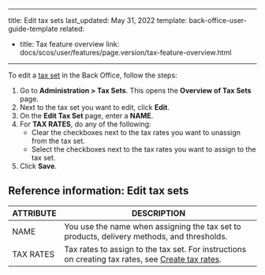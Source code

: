   
---
title: Edit tax sets
last_updated: May 31, 2022
template: back-office-user-guide-template
related:
  - title: Tax feature overview
    link: docs/scos/user/features/page.version/tax-feature-overview.html
---

To edit a [tax set](/docs/scos/user/features/{{site.version}}/tax-feature-overview.html) in the Back Office, follow the steps:

1. Go to **Administration&nbsp;<span aria-label="and then">></span> Tax Sets**.
    This opens the **Overview of Tax Sets** page.
2. Next to the tax set you want to edit, click **Edit**.
3. On the **Edit Tax Set** page, enter a **NAME**.
4. For **TAX RATES**, do any of the following:
    * Clear the checkboxes next to the tax rates you want to unassign from the tax set.
    * Select the checkboxes next to the tax rates you want to assign to the tax set.
5. Click **Save**.

## Reference information: Edit tax sets

| ATTRIBUTE |DESCRIPTION  |
| --- | --- |
| NAME | You use the name when assigning the tax set to products, delivery methods, and thresholds. |
| TAX RATES | Tax rates to assign to the tax set. For instructions on creating tax rates, see [Create tax rates](/docs/pbc/all/tax-management/{{site.version}}/base-shop/manage-in-the-back-office/create-tax-rates.html). |
